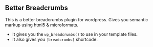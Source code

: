 ## Better Breadcrumbs

This is a better breadcrumbs plugin for wordpress. Gives you semantic markup using html5 & microformats.

- It gives you the `wp_breadcrumbs()` to use in your template files.
- It also gives you `[breadcrumbs]` shortcode.


